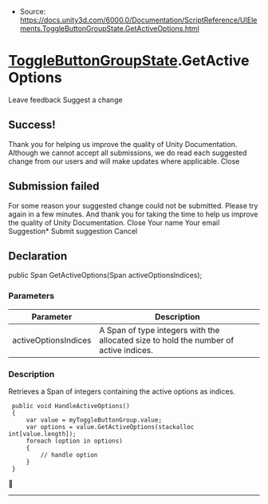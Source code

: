 * Source: https://docs.unity3d.com/6000.0/Documentation/ScriptReference/UIElements.ToggleButtonGroupState.GetActiveOptions.html

#  [ToggleButtonGroupState](https://docs.unity3d.com/6000.0/Documentation/ScriptReference/UIElements.ToggleButtonGroupState.html).GetActiveOptions
Leave feedback
Suggest a change
## Success!
Thank you for helping us improve the quality of Unity Documentation. Although we cannot accept all submissions, we do read each suggested change from our users and will make updates where applicable.
Close
## Submission failed
For some reason your suggested change could not be submitted. Please <a>try again</a> in a few minutes. And thank you for taking the time to help us improve the quality of Unity Documentation.
Close
Your name Your email Suggestion* Submit suggestion
Cancel
## Declaration
public Span<int> GetActiveOptions(Span<int> activeOptionsIndices); 
### Parameters
Parameter | Description  
---|---  
activeOptionsIndices | A Span of type integers with the allocated size to hold the number of active indices.  
### Description
Retrieves a Span of integers containing the active options as indices. 
```
 public void HandleActiveOptions()
 {
     var value = myToggleButtonGroup.value;
     var options = value.GetActiveOptions(stackalloc int[value.length]);
     foreach (option in options)
     {
         // handle option
     }
 }

```

* * *
